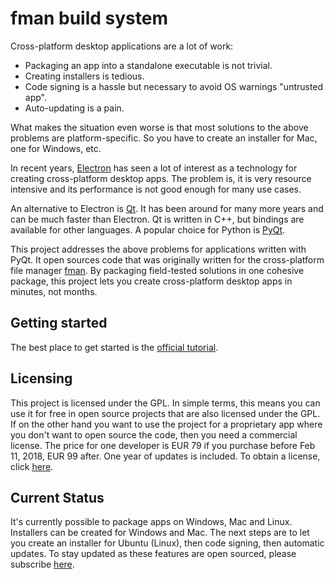 # fman build system
Cross-platform desktop applications are a lot of work:

 * Packaging an app into a standalone executable is not trivial.
 * Creating installers is tedious.
 * Code signing is a hassle but necessary to avoid OS warnings "untrusted app".
 * Auto-updating is a pain.

What makes the situation even worse is that most solutions to the above 
problems are platform-specific. So you have to create an installer for Mac, one
for Windows, etc.

In recent years, [Electron](https://electronjs.org/) has seen a lot of interest
as a technology for creating cross-platform desktop apps. The problem is, it is
very resource intensive and its performance is not good enough for many use
cases.

An alternative to Electron is [Qt](https://www.qt.io). It has been around for
many more years and can be much faster than Electron. Qt is written in C++, but
bindings are available for other languages. A popular choice for Python is
[PyQt](https://riverbankcomputing.com/software/pyqt/intro).

This project addresses the above problems for applications written with PyQt.
It open sources code that was originally written for the cross-platform file
manager [fman](https://fman.io). By packaging field-tested solutions in one
cohesive package, this project lets you create cross-platform desktop apps in
minutes, not months.

## Getting started
The best place to get started is the
[official tutorial](https://github.com/mherrmann/fbs-tutorial).

## Licensing
This project is licensed under the GPL. In simple terms, this means you can use
it for free in open source projects that are also licensed under the GPL. If on
the other hand you want to use the project for a proprietary app where you don't
want to open source the code, then you need a commercial license. The price for
one developer is EUR 79 if you purchase before Feb 11, 2018, EUR 99 after. One
year of updates is included. To obtain a license, click
[here](https://www.paypal.com/cgi-bin/webscr?cmd=_s-xclick&hosted_button_id=NH2ANDDS48KXA).

## Current Status
It's currently possible to package apps on Windows, Mac and Linux. Installers
can be created for Windows and Mac. The next steps are to let you create an
installer for Ubuntu (Linux), then code signing, then automatic updates. To stay
updated as these features are open sourced, please subscribe
[here](http://eepurl.com/ddgpnf).